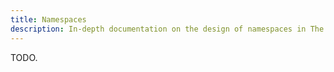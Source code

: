 ```yaml
---
title: Namespaces
description: In-depth documentation on the design of namespaces in The Exeme Language.
---
```


TODO.
